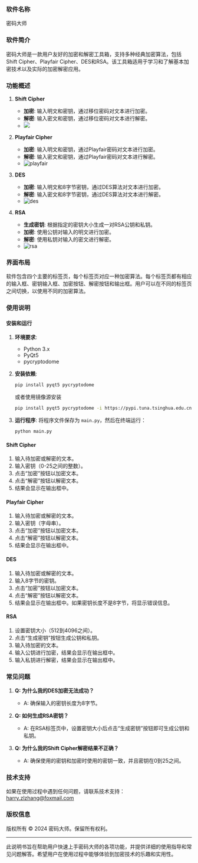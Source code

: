 ### 软件名称
密码大师

### 软件简介
密码大师是一款用户友好的加密和解密工具箱，支持多种经典加密算法，包括Shift Cipher、Playfair Cipher、DES和RSA。该工具箱适用于学习和了解基本加密技术以及实际的加密解密应用。


### 功能概述

1. **Shift Cipher**
    - **加密**: 输入明文和密钥，通过移位密码对文本进行加密。
    - **解密**: 输入密文和密钥，通过移位密码对文本进行解密。
    - ![](C:\Project\PythonProject\EDTools\EDTools\img\shift.png)

2. **Playfair Cipher**
    - **加密**: 输入明文和密钥，通过Playfair密码对文本进行加密。
    - **解密**: 输入密文和密钥，通过Playfair密码对文本进行解密。
    - ![playfair](C:\Project\PythonProject\EDTools\EDTools\img\playfair.png)
    
3. **DES**
    - **加密**: 输入明文和8字节密钥，通过DES算法对文本进行加密。
    - **解密**: 输入密文和8字节密钥，通过DES算法对文本进行解密。
    - ![des](C:\Project\PythonProject\EDTools\EDTools\img\des.png)
    
4. **RSA**
    - **生成密钥**: 根据指定的密钥大小生成一对RSA公钥和私钥。
    - **加密**: 使用公钥对输入的明文进行加密。
    - **解密**: 使用私钥对输入的密文进行解密。
    - ![rsa](C:\Project\PythonProject\EDTools\EDTools\img\rsa.png)

### 界面布局
软件包含四个主要的标签页，每个标签页对应一种加密算法。每个标签页都有相应的输入框、密钥输入框、加密按钮、解密按钮和输出框。用户可以在不同的标签页之间切换，以使用不同的加密算法。

### 使用说明

#### 安装和运行
1. **环境要求**:

    - Python 3.x
    - PyQt5
    - pycryptodome

2. **安装依赖**:

    ```bash
    pip install pyqt5 pycryptodome
    
    ```
    或者使用镜像源安装
    ```bash
    pip install pyqt5 pycryptodome -i https://pypi.tuna.tsinghua.edu.cn/simple
    
    ```

3. **运行程序**:
    将程序文件保存为 `main.py`，然后在终端运行：

    ```bash
    python main.py
    ```

#### Shift Cipher
1. 输入待加密或解密的文本。
2. 输入密钥（0-25之间的整数）。
3. 点击“加密”按钮以加密文本。
4. 点击“解密”按钮以解密文本。
5. 结果会显示在输出框中。

#### Playfair Cipher
1. 输入待加密或解密的文本。
2. 输入密钥（字母串）。
3. 点击“加密”按钮以加密文本。
4. 点击“解密”按钮以解密文本。
5. 结果会显示在输出框中。

#### DES
1. 输入待加密或解密的文本。
2. 输入8字节的密钥。
3. 点击“加密”按钮以加密文本。
4. 点击“解密”按钮以解密文本。
5. 结果会显示在输出框中。如果密钥长度不是8字节，将显示错误信息。

#### RSA
1. 设置密钥大小（512到4096之间）。
2. 点击“生成密钥”按钮生成公钥和私钥。
3. 输入待加密的文本。
4. 输入公钥进行加密，结果会显示在输出框中。
5. 输入私钥进行解密，结果会显示在输出框中。

### 常见问题

1. **Q: 为什么我的DES加密无法成功？**
   - A: 确保输入的密钥长度为8字节。

2. **Q: 如何生成RSA密钥？**
   - A: 在RSA标签页中，设置密钥大小后点击“生成密钥”按钮即可生成公钥和私钥。

3. **Q: 为什么我的Shift Cipher解密结果不正确？**
   - A: 确保使用的密钥和加密时使用的密钥一致，并且密钥在0到25之间。

### 技术支持
如果在使用过程中遇到任何问题，请联系技术支持：harry.zlzhang@foxmail.com

### 版权信息
版权所有 © 2024 密码大师。保留所有权利。

---

此说明书旨在帮助用户快速上手密码大师的各项功能，并提供详细的使用指导和常见问题解答。希望用户在使用过程中能够体验到加密技术的乐趣和实用性。